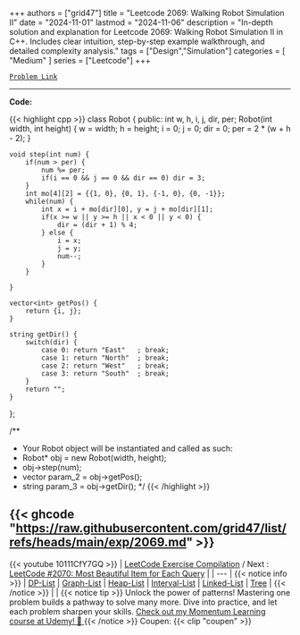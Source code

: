 
+++
authors = ["grid47"]
title = "Leetcode 2069: Walking Robot Simulation II"
date = "2024-11-01"
lastmod = "2024-11-06"
description = "In-depth solution and explanation for Leetcode 2069: Walking Robot Simulation II in C++. Includes clear intuition, step-by-step example walkthrough, and detailed complexity analysis."
tags = ["Design","Simulation"]
categories = [
    "Medium"
]
series = ["Leetcode"]
+++



[`Problem Link`](https://leetcode.com/problems/walking-robot-simulation-ii/description/)

---
**Code:**

{{< highlight cpp >}}
class Robot {
public:
    int w, h, i, j, dir, per;
    Robot(int width, int height) {
        w = width;
        h = height;
        i = 0;
        j = 0;
        dir = 0;
        per = 2 * (w + h - 2);
    }
    
    void step(int num) {
        if(num > per) {
            num %= per;
            if(i == 0 && j == 0 && dir == 0) dir = 3;
        }
        int mo[4][2] = {{1, 0}, {0, 1}, {-1, 0}, {0, -1}};
        while(num) {
            int x = i + mo[dir][0], y = j + mo[dir][1];
            if(x >= w || y >= h || x < 0 || y < 0) {
                dir = (dir + 1) % 4;
            } else {
                i = x;
                j = y;
                num--;
            }
        }
        
    }
    
    vector<int> getPos() {
        return {i, j};
    }
    
    string getDir() {
        switch(dir) {
            case 0: return "East"   ; break;
            case 1: return "North"  ; break;    
            case 2: return "West"   ; break;    
            case 3: return "South"  ; break;
        }
        return "";
    }
};

/**
 * Your Robot object will be instantiated and called as such:
 * Robot* obj = new Robot(width, height);
 * obj->step(num);
 * vector<int> param_2 = obj->getPos();
 * string param_3 = obj->getDir();
 */
{{< /highlight >}}

{{< ghcode "https://raw.githubusercontent.com/grid47/list/refs/heads/main/exp/2069.md" >}}
---
{{< youtube 10111CfY7GQ >}}
| [LeetCode Exercise Compilation](https://grid47.xyz/leetcode/) / Next : [LeetCode #2070: Most Beautiful Item for Each Query](https://grid47.xyz/posts/leetcode-2070-most-beautiful-item-for-each-query-solution/) |
| --- |
{{< notice info >}}
| [DP-List](https://grid47.xyz/lists/dp/) | [Graph-List](https://grid47.xyz/lists/graph/) | [Heap-List](https://grid47.xyz/lists/heap/) | [Interval-List](https://grid47.xyz/lists/interval/) | [Linked-List](https://grid47.xyz/lists/ll/) | [Tree](https://grid47.xyz/lists/tree/) |
{{< /notice >}}
| |
{{< notice tip >}}
Unlock the power of patterns! Mastering one problem builds a pathway to solve many more. Dive into practice, and let each problem sharpen your skills. [Check out my Momentum Learning course at Udemy! 🚀 ](https://www.udemy.com/course/algorithms-and-data-structures-in-cpp/)
{{< /notice >}}
Coupen: {{< clip "coupen" >}}
